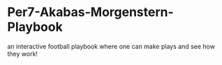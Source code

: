 Per7-Akabas-Morgenstern-Playbook
================================

an interactive football playbook where one can make plays and see how they work!
